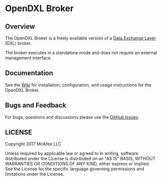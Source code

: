 # OpenDXL Broker

## Overview

The OpenDXL Broker is a freely available version of a [Data Exchange Layer](http://www.mcafee.com/us/solutions/data-exchange-layer.aspx) (DXL) broker.

The broker executes in a standalone mode and does not require an external management interface.

## Documentation

See the [Wiki](https://github.com/opendxl/opendxl-broker) for installation, configuration, and usage instructions for the OpenDXL Broker.

## Bugs and Feedback

For bugs, questions and discussions please use the [GitHub Issues](https://github.com/opendxl/opendxl-broker/issues).

## LICENSE

Copyright 2017 McAfee LLC

Unless required by applicable law or agreed to in writing, software distributed under the License is distributed on an "AS IS" BASIS, WITHOUT WARRANTIES OR CONDITIONS OF ANY KIND, either express or implied. See the License for the specific language governing permissions and limitations under the License.
